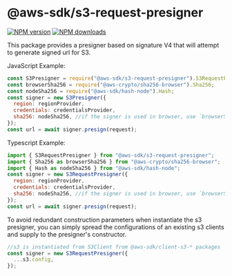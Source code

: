 # @aws-sdk/s3-request-presigner

[![NPM version](https://img.shields.io/npm/v/@aws-sdk/s3-request-presigner/beta.svg)](https://www.npmjs.com/package/@aws-sdk/s3-request-presigner)
[![NPM downloads](https://img.shields.io/npm/dm/@aws-sdk/s3-request-presigner/beta.svg)](https://www.npmjs.com/package/@aws-sdk/s3-request-presigner)

This package provides a presigner based on signature V4 that will attempt to generate signed url for S3.

JavaScript Example:

```javascript
const S3Presigner = require("@aws-sdk/s3-request-presigner").S3RequestPresigner;
const browserSha256 = require("@aws-crypto/sha256-browser").Sha256;
const nodeSha256 = require("@aws-sdk/hash-node").Hash;
const signer = new S3Presigner({
  region: regionProvider,
  credentials: credentialsProvider,
  sha256: nodeSha256, //if the signer is used in browser, use `browserSha256` then
});
const url = await signer.presign(request);
```

Typescript Example:

```javascript
import { S3RequestPresigner } from "@aws-sdk/s3-request-presigner";
import { Sha256 as browserSha256 } from "@aws-crypto/sha256-browser";
import { Hash as nodeSha256 } from "@aws-sdk/hash-node";
const signer = new S3RequestPresigner({
  region: regionProvider,
  credentials: credentialsProvider,
  sha256: nodeSha256, //if the signer is used in browser, use `browserSha256` then
});
const url = await signer.presign(request);
```

To avoid redundant construction parameters when instantiate the s3 presigner,
you can simply spread the configurations of an existing s3 clients and supply to
the presigner's constructor.

```javascript
//s3 is instantiated from S3Client from @aws-sdk/client-s3-* packages
const signer = new S3RequestPresigner({
  ...s3.config,
});
```
